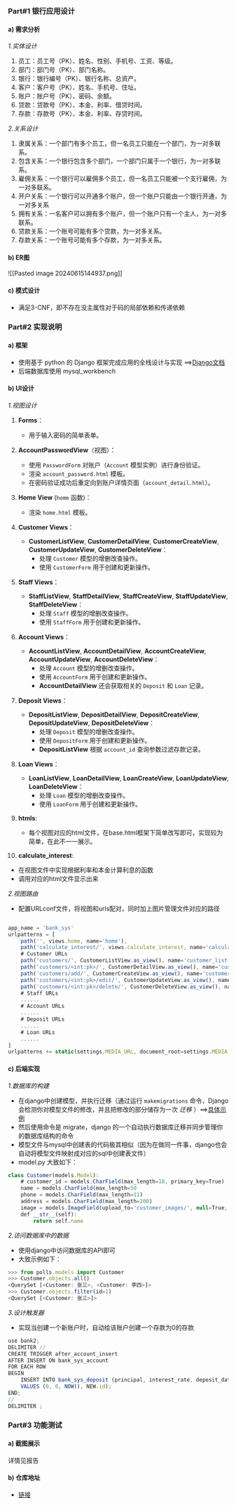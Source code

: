 ### Part#1 银行应用设计
#### a) 需求分析

*1.实体设计*
1. 员工：员工号（PK）、姓名、性别、手机号、工资、等级。
2. 部门：部门号（PK）、部门名称。
3. 银行：银行编号（PK）、银行名称、总资产。
4. 客户：客户号（PK）、姓名、手机号、住址。
5. 账户：账户号（PK）、密码、余额。
6. 贷款：贷款号（PK）、本金、利率、借贷时间。
7. 存款：存款号（PK）、本金、利率、存贷时间。


*2.关系设计*

1. 隶属关系：一个部门有多个员工，但一名员工只能在一个部门，为一对多联系。
2. 包含关系：一个银行包含多个部门，一个部门只属于一个银行，为一对多联系。
3. 雇佣关系：一个银行可以雇佣多个员工，但一名员工只能被一个支行雇佣，为一对多联系。
4. 开户关系：一个银行可以开通多个账户，但一个账户只能由一个银行开通，为一对多关系
5. 拥有关系：一名客户可以拥有多个账户，但一个账户只有一个主人，为一对多联系。
6. 贷款关系：一个账号可能有多个贷款，为一对多关系。
7. 存款关系：一个账号可能有多个存款，为一对多关系。

#### b) ER图
![[Pasted image 20240615144937.png]]

#### c) 模式设计
- 满足3-CNF，即不存在没主属性对于码的局部依赖和传递依赖


### Part#2 实现说明

#### a) 框架

- 使用基于 python 的 Django 框架完成应用的全栈设计与实现 ==>[Django文档](https://docs.djangoproject.com/zh-hans/4.2/contents/)
- 后端数据库使用 mysql_workbench

#### b) UI设计

*1.视图设计*

1. **Forms**：
   - 用于输入密码的简单表单。

2. **AccountPasswordView**（视图）：
   - 使用 `PasswordForm` 对账户（`Account` 模型实例）进行身份验证。
   - 渲染 `account_password.html` 模板。
   - 在密码验证成功后重定向到账户详情页面（`account_detail.html`）。

3. **Home View** (`home` 函数)：
   - 渲染 `home.html` 模板。

4. **Customer Views**：
   - **CustomerListView**, **CustomerDetailView**, **CustomerCreateView**, **CustomerUpdateView**, **CustomerDeleteView**：
     - 处理 `Customer` 模型的增删改查操作。
     - 使用 `CustomerForm` 用于创建和更新操作。

5. **Staff Views**：
   - **StaffListView**, **StaffDetailView**, **StaffCreateView**, **StaffUpdateView**, **StaffDeleteView**：
     - 处理 `Staff` 模型的增删改查操作。
     - 使用 `StaffForm` 用于创建和更新操作。

6. **Account Views**：
   - **AccountListView**, **AccountDetailView**, **AccountCreateView**, **AccountUpdateView**, **AccountDeleteView**：
     - 处理 `Account` 模型的增删改查操作。
     - 使用 `AccountForm` 用于创建和更新操作。
     - **AccountDetailView** 还会获取相关的 `Deposit` 和 `Loan` 记录。

7. **Deposit Views**：
   - **DepositListView**, **DepositDetailView**, **DepositCreateView**, **DepositUpdateView**, **DepositDeleteView**：
     - 处理 `Deposit` 模型的增删改查操作。
     - 使用 `DepositForm` 用于创建和更新操作。
     - **DepositListView** 根据 `account_id` 查询参数过滤存款记录。

8. **Loan Views**：
   - **LoanListView**, **LoanDetailView**, **LoanCreateView**, **LoanUpdateView**, **LoanDeleteView**：
     - 处理 `Loan` 模型的增删改查操作。
     - 使用 `LoanForm` 用于创建和更新操作。
9. **htmls**:
   - 每个视图对应的html文件，在base.html框架下简单改写即可，实现较为简单，在此不一一展示。
10. **calculate_interest**:
   - 在视图文件中实现根据利率和本金计算利息的函数
   - 调用对应的html文件显示出来
   



*2.视图路由*
- 配置URLconf文件，将视图和urls配对，同时加上图片管理文件对应的路径
```js

app_name = 'bank_sys'
urlpatterns = [
    path('', views.home, name='home'),
    path('calculate_interest/', views.calculate_interest, name='calculate_interest'),
    # Customer URLs
    path('customers/', CustomerListView.as_view(), name='customer_list'),
    path('customers/<int:pk>/', CustomerDetailView.as_view(), name='customer_detail'),
    path('customers/add/', CustomerCreateView.as_view(), name='customer_add'),
    path('customers/<int:pk>/edit/', CustomerUpdateView.as_view(), name='customer_edit'),
    path('customers/<int:pk>/delete/', CustomerDeleteView.as_view(), name='customer_delete'),
    # Staff URLs
    ......
    # Account URLs
    ......
    # Deposit URLs
	......
    # Loan URLs
	......
]
urlpatterns += static(settings.MEDIA_URL, document_root=settings.MEDIA_ROOT)
```



#### c) 后端实现

*1.数据库的构建*

- 在django中创建模型，并执行迁移（通过运行 `makemigrations` 命令，Django 会检测你对模型文件的修改，并且把修改的部分储存为一次 _迁移_ ）==>[具体示例](https://docs.djangoproject.com/zh-hans/4.2/intro/tutorial02/)
- 然后使用命令是 migrate，django 的一个自动执行数据库迁移并同步管理你的数据库结构的命令
- 模型文件与mysql中创建表的代码极其相似（因为在做同一件事，django也会自动将模型文件映射成对应的sql中创建表文件）
- model.py 大致如下：
```js
class Customer(models.Model):
    # customer_id = models.CharField(max_length=18, primary_key=True)
    name = models.CharField(max_length=50
    phone = models.CharField(max_length=11)
    address = models.CharField(max_length=200)
    image = models.ImageField(upload_to='customer_images/', null=True, blank=True)
    def __str__(self):
        return self.name
```

*2.访问数据库中的数据*
- 使用django中访问数据库的API即可
- 大致示例如下：
```js
>>> from polls.models import Customer
>>> Customer.objects.all()
<QuerySet [<Customer: 张三>, <Customer: 李四>]>
>>> Customer.objects.filter(id=1)
<QuerySet [<Customer: 张三>]>
```

*3.设计触发器*
- 实现当创建一个新账户时，自动给该账户创建一个存款为0的存款
```js
use bank2;
DELIMITER //
CREATE TRIGGER after_account_insert
AFTER INSERT ON bank_sys_account
FOR EACH ROW
BEGIN
    INSERT INTO bank_sys_deposit (principal, interest_rate, deposit_date, account_id)
    VALUES (0, 0, NOW(), NEW.id);
END;
//
DELIMITER ;
```
### Part#3 功能测试

#### a) 截图展示
详情见报告

#### b) 仓库地址
- [链接](https://github.com/fishcsc/USTC-Database)




